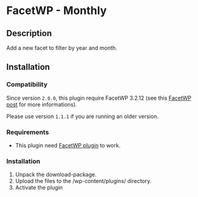 # FacetWP - Monthly

## Description

Add a new facet to filter by year and month.

## Installation

### Compatibility
Since version `2.0.0`, this plugin require FacetWP 3.2.12 (see this [FacetWP post](https://facetwp.com/facetwp-and-wordpress-5-0-what-you-need-to-know/) for more informations).

Please use version `1.1.1` if you are running an older version.

### Requirements

* This plugin need [FacetWP plugin](https://facetwp.com) to work.

### Installation

1. Unpack the download-package.
2. Upload the files to the /wp-content/plugins/ directory.
3. Activate the plugin